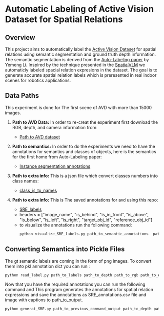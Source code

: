 # Automatic Labeling of Active Vision Dataset for Spatial Relations

## Overview
This project aims to automatically label the [Active Vision Dataset](https://www.cs.unc.edu/~ammirato/active_vision_dataset_website/) for spatial relations using semantic segmentation and ground truth depth information. The semantic segmentation is derived from the [Auto-Labeling paper](https://openaccess.thecvf.com/content/WACV2024W/Pretrain/html/Li_Labeling_Indoor_Scenes_With_Fusion_of_Out-of-the-Box_Perception_Models_WACVW_2024_paper.html) by Yemeng Li. Inspired by the technique presented in the [SpatialVLM](https://arxiv.org/abs/2401.12168) we automaticly labeled spacial relation expresions in the dataset. The goal is to generate accurate spatial relation labels which is preresented in real indoor scenes for robotics applications.

## Data Paths
This experiment is done for The first scene of AVD with more than 15000 images. 

1. **Path to AVD Data:** In order to re-creat the experiment first download the RGB, depth, and camera information from:
    - [Path to AVD dataset](https://www.cs.unc.edu/~ammirato/active_vision_dataset_website/get_data.html)

2. **Path to semantics:** In order to do the experiments we need to have the annotations for semantics and classes of objects, here is the semantics for the first home from Auto-Labeling paper:
    - [Instance segmentation annotations](https://drive.google.com/drive/folders/1-xrACG1Gz4_3WLI7GFGuV-orN-WH4HUE?usp=drive_link)

3. **Path to extra info:** This is a json file which convert classes numbers into class names:
    - [class_is_to_names](https://drive.google.com/file/d/1oG3rp7Q7AAwjJU8q2Q8FZy6sDxHaajDG/view?usp=sharing)

4. **Path to extra info:** This is The saved annotations for avd using this repo:
    - [SRE_labels](https://drive.google.com/file/d/1MX9o3LFOKs9GTg_mjTmyqUxyNnUwas5Z/view?usp=sharing)
    - headers = ["image_name", "is_behind", "is_in_front", "is_above", "is_below", "is_left", "is_right", "target_obj_id", "reference_obj_id"]
    - to visualize the annotations run the following command:
        ```sh
        python visualize_SRE_labels.py path_to_semantic_annotations  path_to_rgb path_to_data_root path_to_SRE_csv_file 
        ```
<!-- - [Available Depth Estimation Models](#available-depth-estimation-models) -->

<!-- ## Data Paths
This project consists of three main data parts:
1. **Path to Main Data 1:** [Define what this data represents]
    ```plaintext
    /path/to/main/data1
    ```
2. **Path to Main Data 2:** [Define what this data represents]
    ```plaintext
    /path/to/main/data2
    ```
3. **Path to Main Data 3:** [Define what this data represents]
    ```plaintext
    /path/to/main/data3
    ``` -->

## Converting Semantics into Pickle Files

The gt semantic labels are coming in the form of png images. To convert them into pkl annotation dict you can run : 
```sh
python read_label.py path_to_labels path_to_depth path_to_rgb path_to_output 
```

Now that you have the required annotations you can run the following command and This program generates the annotations for spatial relation expressions and save the annotations as SRE_annotations.csv file and image with captions to path_to_output.  
```sh
python generat_SRE.py path_to_previous_command_output path_to_depth path_to_rgb path_to_data_root path_to_output 
```
